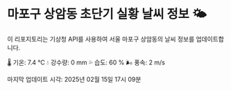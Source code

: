 
# 마포구 상암동 초단기 실황 날씨 정보 🌤️

이 리포지토리는 기상청 API를 사용하여 서울 마포구 상암동의 날씨 정보를 업데이트합니다. 

🌡️ 기온: 7.4 ℃
💧 강수량: 0 mm
💦 습도: 60 %
🌬️ 풍속: 2 m/s

마지막 업데이트 시각: 2025년 02월 15일 17시 09분    

